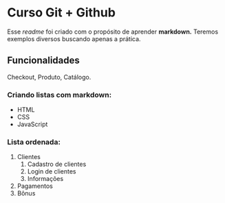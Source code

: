 # Curso Git + Github 

Esse *readme* foi criado com o propósito de aprender **markdown.**
Teremos exemplos diversos buscando apenas a prática.

## Funcionalidades

Checkout, Produto, Catálogo.

### Criando listas com markdown:

* HTML
* CSS
* JavaScript

### Lista ordenada:

1. Clientes
    1. Cadastro de clientes
    2. Login de clientes
    3. Informações
2. Pagamentos
3. Bônus